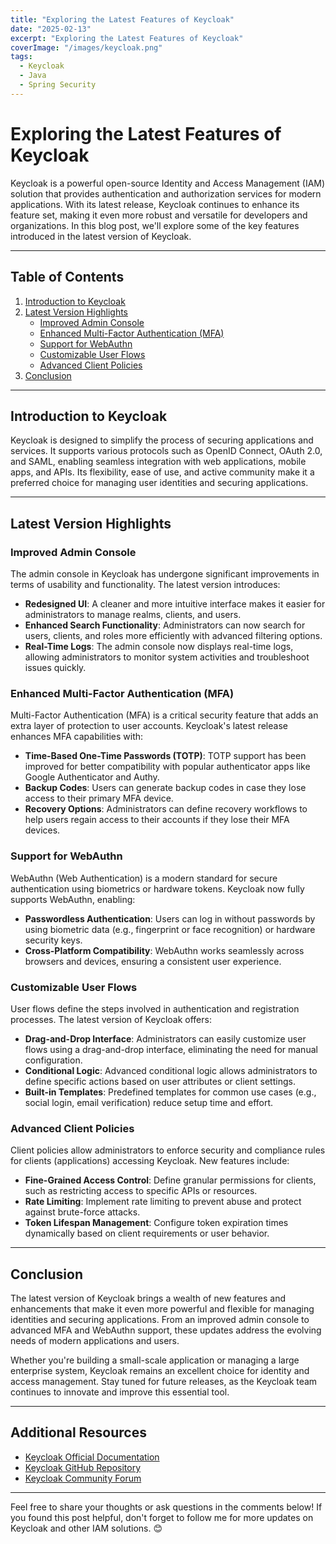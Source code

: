 ```yaml
---
title: "Exploring the Latest Features of Keycloak"
date: "2025-02-13"
excerpt: "Exploring the Latest Features of Keycloak"
coverImage: "/images/keycloak.png"
tags:
  - Keycloak
  - Java
  - Spring Security
---
```


# Exploring the Latest Features of Keycloak

Keycloak is a powerful open-source Identity and Access Management (IAM) solution that provides authentication and authorization services for modern applications. With its latest release, Keycloak continues to enhance its feature set, making it even more robust and versatile for developers and organizations. In this blog post, we'll explore some of the key features introduced in the latest version of Keycloak.

---

## Table of Contents

1. [Introduction to Keycloak](#introduction-to-keycloak)
2. [Latest Version Highlights](#latest-version-highlights)
   - [Improved Admin Console](#improved-admin-console)
   - [Enhanced Multi-Factor Authentication (MFA)](#enhanced-multi-factor-authentication-mfa)
   - [Support for WebAuthn](#support-for-webauthn)
   - [Customizable User Flows](#customizable-user-flows)
   - [Advanced Client Policies](#advanced-client-policies)
3. [Conclusion](#conclusion)

---

## Introduction to Keycloak

Keycloak is designed to simplify the process of securing applications and services. It supports various protocols such as OpenID Connect, OAuth 2.0, and SAML, enabling seamless integration with web applications, mobile apps, and APIs. Its flexibility, ease of use, and active community make it a preferred choice for managing user identities and securing applications.

---

## Latest Version Highlights

### Improved Admin Console

The admin console in Keycloak has undergone significant improvements in terms of usability and functionality. The latest version introduces:

- **Redesigned UI**: A cleaner and more intuitive interface makes it easier for administrators to manage realms, clients, and users.
- **Enhanced Search Functionality**: Administrators can now search for users, clients, and roles more efficiently with advanced filtering options.
- **Real-Time Logs**: The admin console now displays real-time logs, allowing administrators to monitor system activities and troubleshoot issues quickly.

### Enhanced Multi-Factor Authentication (MFA)

Multi-Factor Authentication (MFA) is a critical security feature that adds an extra layer of protection to user accounts. Keycloak's latest release enhances MFA capabilities with:

- **Time-Based One-Time Passwords (TOTP)**: TOTP support has been improved for better compatibility with popular authenticator apps like Google Authenticator and Authy.
- **Backup Codes**: Users can generate backup codes in case they lose access to their primary MFA device.
- **Recovery Options**: Administrators can define recovery workflows to help users regain access to their accounts if they lose their MFA devices.

### Support for WebAuthn

WebAuthn (Web Authentication) is a modern standard for secure authentication using biometrics or hardware tokens. Keycloak now fully supports WebAuthn, enabling:

- **Passwordless Authentication**: Users can log in without passwords by using biometric data (e.g., fingerprint or face recognition) or hardware security keys.
- **Cross-Platform Compatibility**: WebAuthn works seamlessly across browsers and devices, ensuring a consistent user experience.

### Customizable User Flows

User flows define the steps involved in authentication and registration processes. The latest version of Keycloak offers:

- **Drag-and-Drop Interface**: Administrators can easily customize user flows using a drag-and-drop interface, eliminating the need for manual configuration.
- **Conditional Logic**: Advanced conditional logic allows administrators to define specific actions based on user attributes or client settings.
- **Built-in Templates**: Predefined templates for common use cases (e.g., social login, email verification) reduce setup time and effort.

### Advanced Client Policies

Client policies allow administrators to enforce security and compliance rules for clients (applications) accessing Keycloak. New features include:

- **Fine-Grained Access Control**: Define granular permissions for clients, such as restricting access to specific APIs or resources.
- **Rate Limiting**: Implement rate limiting to prevent abuse and protect against brute-force attacks.
- **Token Lifespan Management**: Configure token expiration times dynamically based on client requirements or user behavior.

---

## Conclusion

The latest version of Keycloak brings a wealth of new features and enhancements that make it even more powerful and flexible for managing identities and securing applications. From an improved admin console to advanced MFA and WebAuthn support, these updates address the evolving needs of modern applications and users.

Whether you're building a small-scale application or managing a large enterprise system, Keycloak remains an excellent choice for identity and access management. Stay tuned for future releases, as the Keycloak team continues to innovate and improve this essential tool.

---

## Additional Resources

- [Keycloak Official Documentation](https://www.keycloak.org/documentation)
- [Keycloak GitHub Repository](https://github.com/keycloak/keycloak)
- [Keycloak Community Forum](https://keycloak.discourse.group/)

---

Feel free to share your thoughts or ask questions in the comments below! If you found this post helpful, don't forget to follow me for more updates on Keycloak and other IAM solutions. 😊
